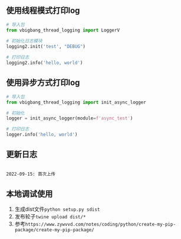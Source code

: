 ## 使用线程模式打印log
 ```python
# 导入包
from vbigbang_thread_logging import LoggerV
   
# 初始化日志模块
logging2.init('test', "DEBUG")

# 打印日志
logging2.info('hello, world')
```

## 使用异步方式打印log
```python
# 导入包
from vbigbang_thread_logging import init_async_logger

# 初始化
logger = init_async_logger(module=f'async_test')

# 打印日志
logger.info('hello, world')
```

## 更新日志
```bash
     
2022-09-15: 首次上传

```
  
    

## 本地调试使用
1. 生成dist文件```python setup.py sdist```
2. 发布轮子```twine upload dist/*```
3. 参考```https://www.zywvvd.com/notes/coding/python/create-my-pip-package/create-my-pip-package/```